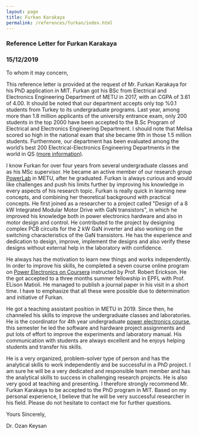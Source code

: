 ```yaml
---
layout: page
title: Furkan Karakaya
permalink: /references/furkan/index.html
---
```


### Reference Letter for Furkan Karakaya

### 15/12/2019

To whom it may concern,

This reference letter is provided at the request of Mr. Furkan Karakaya for his PhD application in MIT. Furkan got his BSc from Electrical and Electronics Engineering Department of METU in 2017, with an CGPA of 3.61 of 4.00. It should be noted that our department accepts only top %0.1 students from Turkey to its undergraduate programs. Last year, among more than 1.8 million applicants of the university entrance exam, only 200 students in the top 2000 have been accepted to the B.Sc Program of Electrical and Electronics Engineering Department. I should note that Melisa scored so high in the national exam that she became 9th in those 1.5 million students. Furthermore, our department has been evaluated among the world’s best 200 Electrical-Electronics Engineering Departments in the world in QS ([more information](https://www.topuniversities.com/university-rankings/university-subject-rankings/2019/engineering-electrical-electronic)). 

I know Furkan for over four years from several undergraduate classes and as his MSc supervisor.   He became an active member of our research group [PowerLab](http://power.eee.metu.edu.tr) in METU, after he graduated. Furkan is always curious and would like challenges and push his limits further by improving his knowledge in every aspects of his research topic. Furkan is really quick in learning new concepts, and combining her theoretical background with practical concepts. He first joined as a researcher to a project called "Design of a 8 kW Integrated Modular Motor Drive with GaN transistors", in which he improved his knowledge both in power electronics hardware and also in motor design and control. He contributed to the project by designing complex PCB circuits for the 2 kW GaN inverter and also working on the switching characteristics of the GaN transistors. He has the experience and dedication to design, improve, implement the designs and also verify these designs without external help in the laboratory with confidence. 

He always has the motivation to learn new things and works independently. In order to improve his skills, he completed a seven course online program on [Power Electronics on Coursera](https://www.coursera.org/specializations/power-electronics) instructed by Prof. Robert Erickson. He the got accepted to a three months summer fellowship in EPFL with Prof. ELison Matioli. He managed to publish a journal paper in his visit in a short time. I have to emphasize that all these were possible due to determination and initiative of Furkan.	

He got a teaching assistant position in METU in 2019. Since then, he channeled his skills to improve the undergraduate classes and laboratories. He is the coordinator for 4th year undergraduate [power electronics course](https://github.com/odtu/ee463), this semester he led the software and hardware project assignments and put lots of effort to improve the experiments and laboratory manual. His communication with students are always excellent and he enjoys helping students and transfer his skills.   

He is a very organized, problem-solver type of person and has the analytical skills to work independently and be successful in a PhD project. I am sure he will be a very dedicated and responsible team member and has the analytical skills to success in challenging research projects. He is also very good at teaching and presenting. I therefore strongly recommend Mr. Furkan Karakaya to be accepted to the PhD program in MIT. Based on my personal experience, I believe that he will be very successful researcher in his field. Please do not hesitate to contact me for further questions.

Yours Sincerely,

Dr. Ozan Keysan
